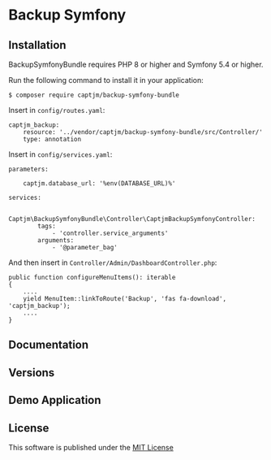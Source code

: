 Backup Symfony
==============



Installation
------------

BackupSymfonyBundle requires PHP 8 or higher and Symfony 5.4 or higher. 

Run the following command to install it in your application:

```
$ composer require captjm/backup-symfony-bundle
```

Insert in `config/routes.yaml`:

```
captjm_backup:
    resource: '../vendor/captjm/backup-symfony-bundle/src/Controller/'
    type: annotation
```

Insert in `config/services.yaml`:

```
parameters:

    captjm.database_url: '%env(DATABASE_URL)%'
    
services:

    Captjm\BackupSymfonyBundle\Controller\CaptjmBackupSymfonyController:
        tags:
            - 'controller.service_arguments'
        arguments:
            - '@parameter_bag'
```

And then insert in `Controller/Admin/DashboardController.php`:

``` 
public function configureMenuItems(): iterable
{
    ....
    yield MenuItem::linkToRoute('Backup', 'fas fa-download', 'captjm_backup');
    ....
}    
```

Documentation
-------------


Versions
--------

Demo Application
----------------


License
-------

This software is published under the [MIT License](LICENSE.md)
